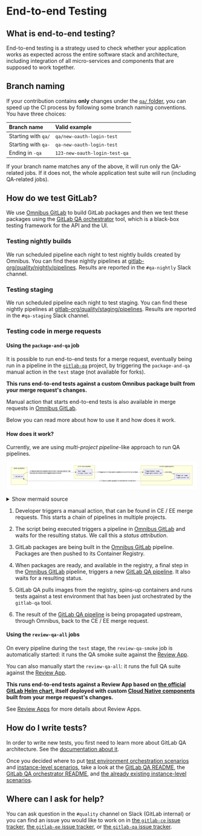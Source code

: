 # End-to-end Testing

## What is end-to-end testing?

End-to-end testing is a strategy used to check whether your application works
as expected across the entire software stack and architecture, including
integration of all micro-services and components that are supposed to work
together.

## Branch naming

If your contribution contains **only** changes under the
[`qa/` folder](https://gitlab.com/gitlab-org/gitlab-ce/tree/master/qa), you can
speed up the CI process by following some branch naming conventions. You have
three choices:

| Branch name           | Valid example                |
|:----------------------|:-----------------------------|
| Starting with `qa/`   | `qa/new-oauth-login-test`     |
| Starting with `qa-`   | `qa-new-oauth-login-test`     |
| Ending in `-qa`       | `123-new-oauth-login-test-qa` |

If your branch name matches any of the above, it will run only the QA-related
jobs.
If it does not, the whole application test suite will run (including QA-related
jobs).

## How do we test GitLab?

We use [Omnibus GitLab][omnibus-gitlab] to build GitLab packages and then we
test these packages using the [GitLab QA orchestrator][gitlab-qa] tool, which is
a black-box testing framework for the API and the UI.

### Testing nightly builds

We run scheduled pipeline each night to test nightly builds created by Omnibus.
You can find these nightly pipelines at [gitlab-org/quality/nightly/pipelines][quality-nightly-pipelines].
Results are reported in the `#qa-nightly` Slack channel.

### Testing staging

We run scheduled pipeline each night to test staging.
You can find these nightly pipelines at [gitlab-org/quality/staging/pipelines][quality-staging-pipelines].
Results are reported in the `#qa-staging` Slack channel.

### Testing code in merge requests

#### Using the `package-and-qa` job

It is possible to run end-to-end tests for a merge request, eventually being run in
a pipeline in the [`gitlab-qa`](https://gitlab.com/gitlab-org/gitlab-qa/) project,
by triggering the `package-and-qa` manual action in the `test` stage (not
available for forks).

**This runs end-to-end tests against a custom Omnibus package built from your
merge request's changes.**

Manual action that starts end-to-end tests is also available in merge requests
in [Omnibus GitLab][omnibus-gitlab].

Below you can read more about how to use it and how does it work.

#### How does it work?

Currently, we are using _multi-project pipeline_-like approach to run QA
pipelines.

![QA on merge requests CI/CD architecture](img/qa_on_merge_requests_cicd_architecture.png)

<details>
<summary>Show mermaid source</summary>
<pre>
graph LR
    A1 -.->|1. Triggers an omnibus-gitlab pipeline and wait for it to be done| A2
    B2[<b>`Trigger-qa` stage</b><br />`Trigger:qa-test` job] -.->|2. Triggers a gitlab-qa pipeline and wait for it to be done| A3

subgraph gitlab-ce/ee pipeline
    A1[<b>`test` stage</b><br />`package-and-qa` job]
    end

subgraph omnibus-gitlab pipeline
    A2[<b>`Trigger-docker` stage</b></b><br />`Trigger:gitlab-docker` job] -->|once done| B2
    end

subgraph gitlab-qa pipeline
    A3>QA jobs run] -.->|3. Reports back the pipeline result to the `package-and-qa` job<br />and post the result  on the original commit tested| A1
    end
</pre>
</details>

1. Developer triggers a manual action, that can be found in CE / EE merge
   requests. This starts a chain of pipelines in multiple projects.

1. The script being executed triggers a pipeline in [Omnibus GitLab][omnibus-gitlab]
   and waits for the resulting status. We call this a _status attribution_.

1. GitLab packages are being built in the [Omnibus GitLab][omnibus-gitlab]
   pipeline. Packages are then pushed to its Container Registry.

1. When packages are ready, and available in the registry, a final step in the
   [Omnibus GitLab][omnibus-gitlab] pipeline, triggers a new
   [GitLab QA pipeline][gitlab-qa-pipelines]. It also waits for a resulting status.

1. GitLab QA pulls images from the registry, spins-up containers and runs tests
   against a test environment that has been just orchestrated by the `gitlab-qa`
   tool.

1. The result of the [GitLab QA pipeline][gitlab-qa-pipelines] is being
   propagated upstream, through Omnibus, back to the CE / EE merge request.

#### Using the `review-qa-all` jobs

On every pipeline during the `test` stage, the `review-qa-smoke` job is
automatically started: it runs the QA smoke suite against the
[Review App][review-apps].

You can also manually start the `review-qa-all`: it runs the full QA suite
against the [Review App][review-apps].

**This runs end-to-end tests against a Review App based on [the official GitLab
Helm chart][helm-chart], itself deployed with custom
[Cloud Native components][cng] built from your merge request's changes.**

See [Review Apps][review-apps] for more details about Review Apps.

[helm-chart]: https://gitlab.com/charts/gitlab/
[cng]: https://gitlab.com/gitlab-org/build/CNG

## How do I write tests?

In order to write new tests, you first need to learn more about GitLab QA
architecture. See the [documentation about it][gitlab-qa-architecture].

Once you decided where to put [test environment orchestration scenarios] and
[instance-level scenarios], take a look at the [GitLab QA README][instance-qa-readme],
the [GitLab QA orchestrator README][gitlab-qa-readme], and [the already existing
instance-level scenarios][instance-level scenarios].

## Where can I ask for help?

You can ask question in the `#quality` channel on Slack (GitLab internal) or
you can find an issue you would like to work on in
[the `gitlab-ce` issue tracker][gitlab-ce-issues],
[the `gitlab-ee` issue tracker][gitlab-ce-issues], or
[the `gitlab-qa` issue tracker][gitlab-qa-issues].

[omnibus-gitlab]: https://gitlab.com/gitlab-org/omnibus-gitlab
[gitlab-qa]: https://gitlab.com/gitlab-org/gitlab-qa
[gitlab-qa-pipelines]: https://gitlab.com/gitlab-org/gitlab-qa/pipelines
[gitlab-qa-readme]: https://gitlab.com/gitlab-org/gitlab-qa/tree/master/README.md
[quality-nightly-pipelines]: https://gitlab.com/gitlab-org/quality/nightly/pipelines
[quality-staging-pipelines]: https://gitlab.com/gitlab-org/quality/staging/pipelines
[review-apps]: ./review_apps.md
[gitlab-qa-architecture]: https://gitlab.com/gitlab-org/gitlab-qa/blob/master/docs/architecture.md
[gitlab-qa-issues]: https://gitlab.com/gitlab-org/gitlab-qa/issues?label_name%5B%5D=new+scenario
[gitlab-ce-issues]: https://gitlab.com/gitlab-org/gitlab-ce/issues?label_name[]=QA&label_name[]=test
[gitlab-ee-issues]: https://gitlab.com/gitlab-org/gitlab-ee/issues?label_name[]=QA&label_name[]=test
[test environment orchestration scenarios]: https://gitlab.com/gitlab-org/gitlab-qa/tree/master/lib/gitlab/qa/scenario
[instance-level scenarios]: https://gitlab.com/gitlab-org/gitlab-ce/tree/master/qa/qa/specs/features
[Page objects documentation]: https://gitlab.com/gitlab-org/gitlab-ce/tree/master/qa/qa/page/README.md
[instance-qa-readme]: https://gitlab.com/gitlab-org/gitlab-ce/tree/master/qa/README.md
[instance-qa-examples]: https://gitlab.com/gitlab-org/gitlab-ce/tree/master/qa/qa
